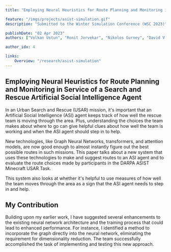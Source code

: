 ```yaml
---
title: "Employing Neural Heuristics for Route Planning and Monitoring in Service of a Search and Rescue Artificial Social Intelligence Agent"

feature: "/imgs/projects/asist-simulation.gif"
description: "Submitted to the Winter Simulation Conference (WSC 2023)"

publishDate: "02 Apr 2023"
authors: ["Volkan Ustun", "Ronit Jorvekar", "Nikolos Gurney", "David V Pynadath", "Yunzhe Wang"]

author_idx: 4

links: 
    Overview: "/research/asist-simulation"
---
```


## Employing Neural Heuristics for Route Planning and Monitoring in Service of a Search and Rescue Artificial Social Intelligence Agent

In an Urban Search and Rescue (USAR) mission, it's important that an Artificial Social Intelligence (ASI) agent keeps track of how well the rescue team is moving through the area. Plus, understanding the choices the team makes about where to go can give helpful clues about how well the team is working and when the ASI agent should step in to help.

New technologies, like Graph Neural Networks, transformers, and attention models, are now good enough to almost instantly figure out the best possible routes in such missions. This paper talks about a new system that uses these technologies to make and suggest routes to an ASI agent and to evaluate the route choices made by participants in the DARPA ASIST Minecraft USAR Task.

This system also looks at whether it's helpful to use measures of how well the team moves through the area as a sign that the ASI agent needs to step in and help.

## My Contribution

Building upon my earlier work, I have suggested several enhancements to the existing neural network architecture and the training process that could lead to enhanced performance. For instance, I identified a method to incorporate the graph directly into the neural network, eliminating the requirement for dimensionality reduction. The team successfully accomplished the task of implementing and testing this new approach.
